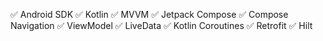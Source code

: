 ✅ Android SDK
✅ Kotlin
✅ MVVM
✅ Jetpack Compose
✅ Compose Navigation
✅ ViewModel
✅ LiveData
✅ Kotlin Coroutines
✅ Retrofit
✅ Hilt
